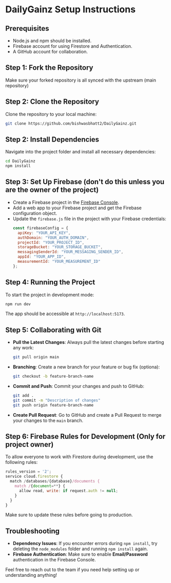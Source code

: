 # DailyGainz Setup Instructions

## Prerequisites
- Node.js and npm should be installed.
- Firebase account for using Firestore and Authentication.
- A GitHub account for collaboration.

## Step 1: Fork the Repository
Make sure your forked repository is all synced with the upstream (main repository)

## Step 2: Clone the Repository
Clone the repository to your local machine:
```bash
git clone https://github.com/bishwasbhatt2/DailyGainz.git
```

## Step 2: Install Dependencies
Navigate into the project folder and install all necessary dependencies:
```bash
cd DailyGainz
npm install
```

## Step 3: Set Up Firebase (don't do this unless you are the owner of the project)
- Create a Firebase project in the [Firebase Console](https://console.firebase.google.com/).
- Add a web app to your Firebase project and get the Firebase configuration object.
- Update the `firebase.js` file in the project with your Firebase credentials:
  ```javascript
  const firebaseConfig = {
    apiKey: "YOUR_API_KEY",
    authDomain: "YOUR_AUTH_DOMAIN",
    projectId: "YOUR_PROJECT_ID",
    storageBucket: "YOUR_STORAGE_BUCKET",
    messagingSenderId: "YOUR_MESSAGING_SENDER_ID",
    appId: "YOUR_APP_ID",
    measurementId: "YOUR_MEASUREMENT_ID"
  };
  ```

## Step 4: Running the Project
To start the project in development mode:
```bash
npm run dev
```
The app should be accessible at `http://localhost:5173`.

## Step 5: Collaborating with Git
- **Pull the Latest Changes**: Always pull the latest changes before starting any work:
  ```bash
  git pull origin main
  ```
- **Branching**: Create a new branch for your feature or bug fix (optiona):
  ```bash
  git checkout -b feature-branch-name
  ```
- **Commit and Push**: Commit your changes and push to GitHub:
  ```bash
  git add .
  git commit -m "Description of changes"
  git push origin feature-branch-name
  ```
- **Create Pull Request**: Go to GitHub and create a Pull Request to merge your changes to the `main` branch.

## Step 6: Firebase Rules for Development (Only for project owner)
To allow everyone to work with Firestore during development, use the following rules:
```javascript
rules_version = '2';
service cloud.firestore {
  match /databases/{database}/documents {
    match /{document=**} {
      allow read, write: if request.auth != null;
    }
  }
}
```
Make sure to update these rules before going to production.

## Troubleshooting
- **Dependency Issues**: If you encounter errors during `npm install`, try deleting the `node_modules` folder and running `npm install` again.
- **Firebase Authentication**: Make sure to enable **Email/Password** authentication in the Firebase Console.

Feel free to reach out to the team if you need help setting up or understanding anything!
